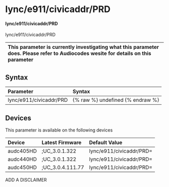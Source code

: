 ﻿---
description: lync/e911/civicaddr/PRD
search: false
---

# lync/e911/civicaddr/PRD

#### lync/e911/civicaddr/PRD

lync/e911/civicaddr/PRD


| This parameter is currently investigating what this parameter does. Please refer to Audiocodes wesite for details on this parameter | 
| :--- |

## Syntax
| Parameter | Syntax |
| :--- | :--- |
|lync/e911/civicaddr/PRD | {% raw %} undefined {% endraw %}|

## Devices
This parameter is available on the following devices

| Device | Latest Firmware | Default Value |
|:---|:---|:---|
| audc405HD | ;UC_3.0.1.322 | lync/e911/civicaddr/PRD= 
| audc440HD | ;UC_3.0.1.322 | lync/e911/civicaddr/PRD= 
| audc450HD | ;UC_3.0.4.111.77 | lync/e911/civicaddr/PRD= 

ADD A DISCLAIMER
